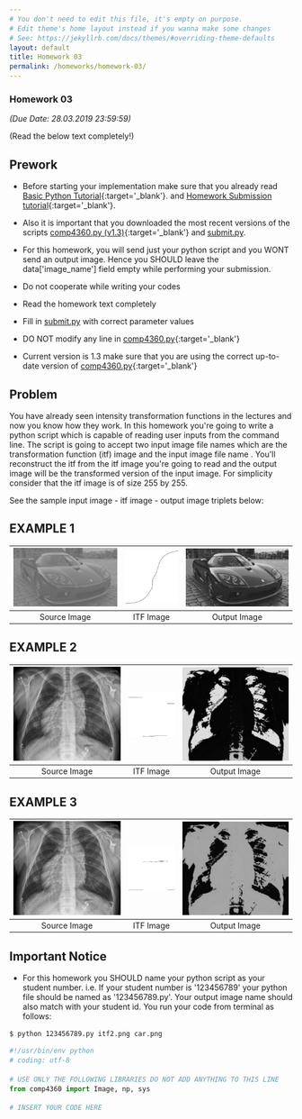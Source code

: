```yaml
---
# You don't need to edit this file, it's empty on purpose.
# Edit theme's home layout instead if you wanna make some changes
# See: https://jekyllrb.com/docs/themes/#overriding-theme-defaults
layout: default
title: Homework 03
permalink: /homeworks/homework-03/
---
```


### **Homework 03**

 _(Due Date: 28.03.2019 23:59:59)_

(Read the below text completely!)

## Prework

- Before starting your implementation make sure that you already read [Basic Python Tutorial](/tutorials/basic-python-tutorial/){:target='_blank'}. 
and [Homework Submission tutorial](/tutorials/homework-submission-tutorial/){:target='_blank'}. 

- Also it is important that you downloaded the most recent versions of the scripts  [comp4360.py (v1.3)](/homeworks/comp4360.py){:target='_blank'}  and [submit.py](/homeworks/submit.py).

- For this homework, you will send just your python script and you WONT send an output image. Hence you SHOULD leave the data['image_name'] field empty while performing your submission.

- Do not cooperate while writing your codes
- Read the homework text completely
- Fill in [submit.py](/homeworks/submit.py) with correct parameter values
- DO NOT modify any line in [comp4360.py](/homeworks/comp4360.py){:target='_blank'} 
- Current version is 1.3 make sure that you are using the correct up-to-date version of [comp4360.py](/homeworks/comp4360.py){:target='_blank'}


## Problem

You have already seen intensity transformation functions in the lectures and now you know how they work. In this homework you're going to write a python script which is capable of reading user inputs from the command line. The script is going to accept two input image file names which are the transformation function (itf) image  and the input image file name . You'll reconstruct the itf from the itf  image you're going to read and the output image will be the transformed version of the input image. For simplicity consider that the itf image is of size 255 by 255.

See the sample input image - itf image - output image triplets below:

## EXAMPLE 1

| [![Source Image](/homeworks/car.png)](/homeworks/car.png)  | [![ITF Image](/homeworks/itf2.png)](/homeworks/itf2.png)  | [![Output Image](/homeworks/out-car-itf2.png)](/homeworks/out-car-itf2.png)  |
|:---:|:---:|:---:|
| Source Image | ITF Image | Output Image |


## EXAMPLE 2

| [![Source Image](/homeworks/xray.jpg)](/homeworks/xray.jpg)  | [![ITF Image](/homeworks/itf3.png)](/homeworks/itf3.png)  | [![Output Image](/homeworks/out-xray-itf3.png)](/homeworks/out-xray-itf3.png)  |
|:---:|:---:|:---:|
| Source Image | ITF Image | Output Image |


## EXAMPLE 3

| [![Source Image](/homeworks/xray.jpg)](/homeworks/xray.jpg)  | [![ITF Image](/homeworks/itf4.png)](/homeworks/itf4.png)  | [![Output Image](/homeworks/out-xray-itf4.png)](/homeworks/out-xray-itf4.png)  |
|:---:|:---:|:---:|
| Source Image | ITF Image | Output Image |

## Important Notice

- For this homework you SHOULD name your python script as your student number. i.e. If your student number is '123456789' your python file should be named as '123456789.py'. Your output image name should also match with your student id. You run your code from terminal as follows:

```console
$ python 123456789.py itf2.png car.png
```

```python
#!/usr/bin/env python
# coding: utf-8

# USE ONLY THE FOLLOWING LIBRARIES DO NOT ADD ANYTHING TO THIS LINE
from comp4360 import Image, np, sys

# INSERT YOUR CODE HERE
```